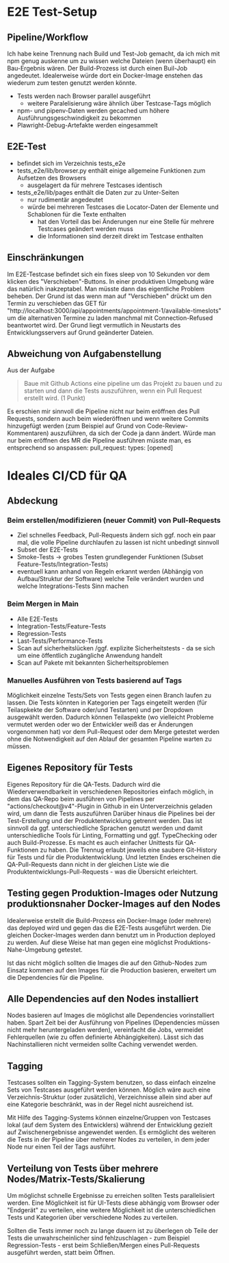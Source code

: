 # E2E Test-Setup

## Pipeline/Workflow

Ich habe keine Trennung nach Build und Test-Job gemacht, da ich mich mit npm genug auskenne um zu wissen welche Dateien (wenn überhaupt) ein Bau-Ergebnis wären.
Der Build-Prozess ist durch einen Buil-Job angedeutet. 
Idealerweise würde dort ein Docker-Image enstehen das wiederum zum testen genutzt werden könnte.

- Tests werden nach Browser parallel ausgeführt
  - weitere Paralelisierung wäre ähnlich über Testcase-Tags möglich
- npm- und pipenv-Daten werden gecached um höhere Ausführungsgeschwindigkeit zu bekommen
- Plawright-Debug-Artefakte werden eingesammelt


## E2E-Test

- befindet sich im Verzeichnis tests_e2e
- tests_e2e/lib/browser.py enthält einige allgemeine Funktionen zum Aufsetzen des Browsers
  - ausgelagert da für mehrere Testcases identisch
- tests_e2e/lib/pages enthält die Daten zur zu Unter-Seiten
  - nur rudimentär angedeutet
  - würde bei mehreren Testcases die Locator-Daten der Elemente und Schablonen für die Texte enthalten
     - hat den Vorteil das bei Änderungen nur eine Stelle für mehrere Testcases geändert werden muss
     - die Informationen sind derzeit direkt im Testcase enthalten


## Einschränkungen

Im E2E-Testcase befindet sich ein fixes sleep von 10 Sekunden vor dem klicken des "Verschieben"-Buttons.
In einer produktiven Umgebung wäre das natürlich inakzeptabel. Man müsste dann das eigentliche Problem beheben.
Der Grund ist das wenn man auf "Verschieben" drückt um den Termin zu verschieben das GET für "http://localhost:3000/api/appointments/appointment-1/available-timeslots" um die alternativen Termine zu laden manchmal mit Connection-Refused beantwortet wird.
Der Grund liegt vermutlich in Neustarts des Entwicklungsservers auf Grund geänderter Dateien.

## Abweichung von Aufgabenstellung

Aus der Aufgabe
> Baue mit Github Actions eine pipeline um das Projekt zu bauen und zu starten und dann die Tests auszuführen, wenn ein Pull Request erstellt wird. (1 Punkt)

Es erschien mir sinnvoll die Pipeline nicht nur beim eröffnen des Pull Requests, sondern auch beim wiederöffnen und wenn weitere Commits hinzugefügt werden (zum Beispiel auf Grund von Code-Review-Kommentaren) auszuführen, da sich der Code ja dann ändert.
Würde man nur beim eröffnen des MR die Pipeline ausführen müsste man, es entsprechend so anspassen:
    pull_request:
      types: [opened]

# Ideales CI/CD für QA

## Abdeckung

### Beim erstellen/modifizieren (neuer Commit) von Pull-Requests
- Ziel schnelles Feedback, Pull-Requests ändern sich ggf. noch ein paar mal, die volle Pipeline durchlaufen zu lassen ist nicht unbedingt sinnvoll
- Subset der E2E-Tests
- Smoke-Tests -> grobes Testen grundlegender Funktionen (Subset Feature-Tests/Integration-Tests)
- eventuell kann anhand von Regeln erkannt werden (Abhängig von Aufbau/Struktur der Software) welche Teile verändert wurden und welche Integrations-Tests Sinn machen


### Beim Mergen in Main
- Alle E2E-Tests
- Integration-Tests/Feature-Tests
- Regression-Tests
- Last-Tests/Performance-Tests
- Scan auf sicherheitslücken /ggf. explizite Sicherheitstests - da se sich um eine öffentlich zugängliche Anwendung handelt
- Scan auf Pakete mit bekannten Sicherheitsproblemen

### Manuelles Ausführen von Tests basierend auf Tags

Möglichkeit einzelne Tests/Sets von Tests gegen einen Branch laufen zu lassen. 
Die Tests könnten in Kategorien per Tags eingeteilt werden (für Teilaspkekte der Software oder/und Testarten) und per Dropdown ausgewählt werden.
Dadurch können Teilaspekte (wo vielleicht Probleme vermutet werden oder wo der Entwickler weiß das er Änderungen vorgenommen hat) vor dem Pull-Request oder dem Merge getestet werden ohne die Notwendigkeit auf den Ablauf der gesamten Pipeline warten zu müssen.

## Eigenes Repository für Tests

Eigenes Repository für die QA-Tests.
Dadurch wird die Wiederverwendbarkeit in verschiedenen Repositories einfach möglich, in dem das QA-Repo beim ausführen von Pipelines per "actions/checkout@v4"-Plugin in Github in ein Unterverzeichnis geladen wird, um dann die Tests auszuführen
Darüber hinaus die Pipelines bei der Test-Erstellung und der Produktentwicklung getrennt werden.
Das ist sinnvoll da ggf. unterschiedliche Sprachen genutzt werden und damit unterschiedliche Tools für Linting, Formatting und ggf. TypeChecking oder auch Build-Prozesse.
Es macht es auch einfacher Unittests für QA-Funktionen zu haben.
Die Trennug erlaubt jeweils eine saubere Git-History für Tests und für die Produktentwicklung.
Und letzten Endes erscheinen die QA-Pull-Requests dann nicht in der gleichen Liste wie die Produktentwicklungs-Pull-Requests - was die Übersicht erleichtert.

## Testing gegen Produktion-Images oder Nutzung produktionsnaher Docker-Images auf den Nodes

Idealerweise erstellt die Build-Prozess ein Docker-Image (oder mehrere) das deployed wird und gegen das die E2E-Tests ausgeführt werden.
Die gleichen Docker-Images werden dann benutzt um in Production deployed zu werden.
Auf diese Weise hat man gegen eine möglichst Produktions-Nahe-Umgebung getestet.

Ist das nicht möglich sollten die Images die auf den Github-Nodes zum Einsatz kommen auf den 
Images für die Production basieren, erweitert um die Dependencies für die Pipeline.

## Alle Dependencies auf den Nodes installiert

Nodes basieren auf Images die möglichst alle Dependencies vorinstalliert haben.
Spart Zeit bei der Ausführung von Pipelines (Dependencies müssen nicht mehr heruntergeladen werden), vereinfacht die Jobs, vermeidet Fehlerquellen (wie zu offen definierte Abhängigkeiten).
Lässt sich das Nachinstallieren nicht vermeiden sollte Caching verwendet werden.

## Tagging

Testcases sollten ein Tagging-System benutzen, so dass einfach einzelne Sets von Testcases ausgeführt werden können.
Möglich wäre auch eine Verzeichnis-Struktur (oder zusätzlich), Verzeichnisse allein sind aber 
auf eine Kategorie beschränkt, was in der Regel nicht ausreichend ist.

Mit Hilfe des Tagging-Systems können einzelne/Gruppen von Testcases lokal (auf dem System des Entwicklers) während der Entwicklung gezielt auf Zwischenergebnisse angewendet werden.
Es ermöglicht des weiteren die Tests in der Pipeline über mehrerer Nodes zu verteilen, in dem jeder Node nur einen Teil der Tags ausführt.

## Verteilung von Tests über mehrere Nodes/Matrix-Tests/Skalierung

Um möglichst schnelle Ergebnisse zu erreichen sollten Tests parallelisiert werden.
Eine Möglichkeit ist für UI-Tests diese abhängig vom Browser oder "Endgerät" zu verteilen, eine weitere
Möglichkeit ist die unterschiedlichen Tests und Kategorien über verschiedene Nodes zu verteilen.

Sollten die Tests immer noch zu lange dauern ist zu überlegen ob Teile der Tests die unwahrscheinlicher sind fehlzuschlagen - zum Beispiel Regression-Tests - erst beim Schließen/Mergen eines Pull-Requests ausgeführt werden, statt beim Öffnen.

